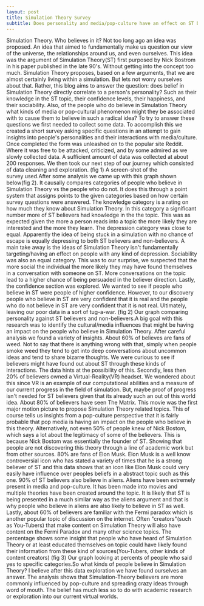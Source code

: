 ```yaml
---
layout: post
title: Simulation Theory Survey
subtitle: Does personality and media/pop-culture have an effect on ST believers
---
```

Simulation Theory. Who believes in it?
Not too long ago an idea was proposed. An idea that aimed to fundamentally make us question our view of the universe, the relationships around us, and even ourselves. This idea was the argument of Simulation Theory(ST) first purposed by Nick Bostrom in his paper published in the late 90's. Without getting into the concept too much. Simulation Theory proposes, based on a few arguments, that we are almost certainly living within a simulation. But lets not worry ourselves about that. Rather, this blog aims to answer the question: does belief in Simulation Theory directly correlate to a person's personality? Such as their knowledge in the ST topic, their confidence levels, their happiness, and their sociability. Also, of the people who do believe in Simulation Theory what kinds of media or pop-cultural phenomenon might they be associated with to cause them to believe in such a radical idea?
To try to answer these questions we first needed to collect some data. To accomplish this we created a short survey asking specific questions in an attempt to gain insights into people's personalities and their interactions with media/culture. Once completed the form was unleashed on to the popular site Reddit. Where it was free to be attacked, criticized, and by some admired as we slowly collected data. A sufficient amount of data was collected at about 200 responses. We then took our next step of our journey which consisted of data cleaning and exploration.
(fig 1) A screen-shot of the survey used.After some analysis we came up with this graph shown below(fig 2). It causally compares categories of people who believe in Simulation Theory vs the people who do not. It does this through a point system that assigns points to the given categories based on how certain survey questions were answered. The knowledge category is a rating on how much they know about Simulation Theory. In this category a significant number more of ST believers had knowledge in the the topic. This was as expected given the more a person reads into a topic the more likely they are interested and the more they learn. The depression category was close to equal. Apparently the idea of being stuck in a simulation with no chance of escape is equally depressing to both ST believers and non-believers. A main take away is the ideas of Simulation Theory isn't fundamentally targeting/having an effect on people with any kind of depression. Sociability was also an equal category. This was to our surprise, we suspected that the more social the individual the more likely they may have found themselves in a conversation with someone on ST. More conversations on the topic lead to a higher chance of being persuaded in the believer direction. Lastly, the confidence section was explored. We wanted to see if people who believe in ST were people of higher confidence. However, to our discovery people who believe in ST are very confident that it is real and the people who do not believe in ST are very confident that it is not real. Ultimately, leaving our poor data in a sort of tug-a-war.
(fig 2) Our graph comparing personality against ST believers and non-believers.A big goal with this research was to identify the cultural/media influences that might be having an impact on the people who believe in Simulation Theory. After careful analysis we found a variety of insights. About 60% of believes are fans of weed. Not to say that there is anything wrong with that, simply when people smoke weed they tend to get into deep conversations about uncommon ideas and tend to share bizarre thoughts. We were curious to see if believers might have found out about ST through these kinds of interactions. The data hints at the possibility of this. Secondly, less then 20% of believers owned a Virtual-Reality(VR) headset. We wondered about this since VR is an example of our computational abilities and a measure of our current progress in the field of simulation. But, maybe proof of progress isn't needed for ST believers given that its already such an out of this world idea. About 80% of believers have seen The Matrix. This movie was the first major motion picture to propose Simulation Theory related topics. This of course tells us insights from a pop-culture perspective that it is fairly probable that pop media is having an impact on the people who believe in this theory. Alternatively, not even 50% of people knew of Nick Bostom, which says a lot about the legitimacy of some of the believers. This is because Nick Bostom was essentially the founder of ST. Showing that people are not discovering this theory through a line of academic work but from other sources. 80% are fans of Elon Musk. Elon Musk is a well know controversial icon who has stated a variety of times that he is a strong believer of ST and this data shows that an icon like Elon Musk could very easily have influence over peoples beliefs in a abstract topic such as this one. 90% of ST believers also believe in aliens. Aliens have been extremely present in media and pop-culture. It has been made into movies and multiple theories have been created around the topic. It is likely that ST is being presented in a much similar way as the aliens argument and that is why people who believe in aliens are also likely to believe in ST as well. Lastly, about 60% of believers are familiar with the Fermi paradox which is another popular topic of discussion on the internet. Often "creators"(such as You-Tubers) that make content on Simulation Theory will also have content on the Fermi Paradox and many other science topics. The percentage shows some insight that people who have heard of Simulation Theory or at least educated themselves on topic could have likely found their information from these kind of sources(You-Tubers, other kinds of content creators)
(fig 3) Our graph looking at percents of people who said yes to specific categories.So what kinds of people believe in Simulation Theory? I believe after this data exploration we have found ourselves an answer. The analysis shows that Simulation-Theory believers are more commonly influenced by pop-culture and spreading crazy ideas through word of mouth. The belief has much less so to do with academic research or exploration into our current virtual worlds.
